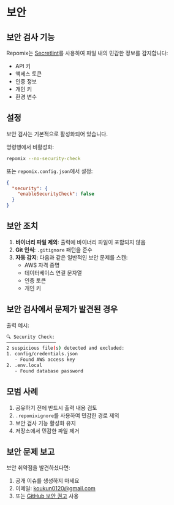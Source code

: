 # 보안

## 보안 검사 기능

Repomix는 [Secretlint](https://github.com/secretlint/secretlint)를 사용하여 파일 내의 민감한 정보를 감지합니다:
- API 키
- 액세스 토큰
- 인증 정보
- 개인 키
- 환경 변수

## 설정

보안 검사는 기본적으로 활성화되어 있습니다.

명령행에서 비활성화:
```bash
repomix --no-security-check
```

또는 `repomix.config.json`에서 설정:
```json
{
  "security": {
    "enableSecurityCheck": false
  }
}
```

## 보안 조치

1. **바이너리 파일 제외**: 출력에 바이너리 파일이 포함되지 않음
2. **Git 인식**: `.gitignore` 패턴을 준수
3. **자동 감지**: 다음과 같은 일반적인 보안 문제를 스캔:
    - AWS 자격 증명
    - 데이터베이스 연결 문자열
    - 인증 토큰
    - 개인 키

## 보안 검사에서 문제가 발견된 경우

출력 예시:
```bash
🔍 Security Check:
──────────────────
2 suspicious file(s) detected and excluded:
1. config/credentials.json
   - Found AWS access key
2. .env.local
   - Found database password
```

## 모범 사례

1. 공유하기 전에 반드시 출력 내용 검토
2. `.repomixignore`를 사용하여 민감한 경로 제외
3. 보안 검사 기능 활성화 유지
4. 저장소에서 민감한 파일 제거

## 보안 문제 보고

보안 취약점을 발견하셨다면:
1. 공개 이슈를 생성하지 마세요
2. 이메일: koukun0120@gmail.com
3. 또는 [GitHub 보안 권고](https://github.com/yamadashy/repomix/security/advisories/new) 사용
